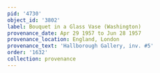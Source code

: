 ```yaml
---
pid: '4730'
object_id: '3802'
label: Bouquet in a Glass Vase (Washington)
provenance_date: Apr 29 1957 to Jun 28 1957
provenance_location: England, London
provenance_text: 'Hallborough Gallery, inv. #5'
order: '1632'
collection: provenance
---
```

